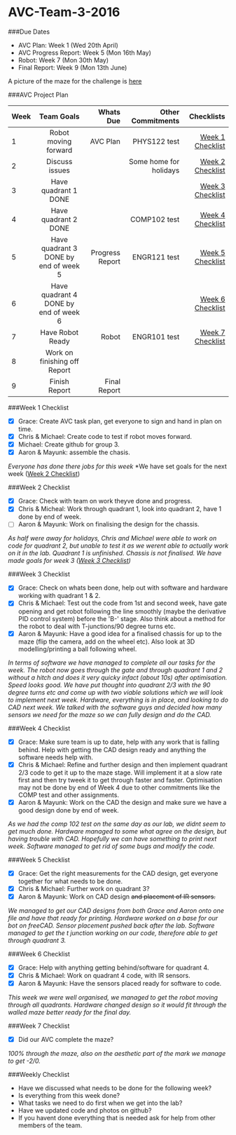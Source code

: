 # AVC-Team-3-2016

###Due Dates
 * AVC Plan: Week 1 (Wed 20th April)
 * AVC Progress Report: Week 5 (Mon 16th May)
 * Robot: Week 7 (Mon 30th May)
 * Final Report: Week 9 (Mon 13th June)

A picture of the maze for the challenge is [here](/MazeFinal.JPG)


###AVC Project Plan
 
| Week | Team Goals | Whats Due | Other Commitments | Checklists |
| :----| :--------: | --------: | ----------------: | ---------: |
| 1    | Robot moving forward | AVC Plan | PHYS122 test | [Week 1 Checklist](#week-1-checklist) |
| 2    | Discuss issues |  | Some home for holidays | [Week 2 Checklist](#week-2-checklist) |
| 3    | Have quadrant 1 DONE |  |  | [Week 3 Checklist](#week-3-checklist) |
| 4    | Have quadrant 2 DONE |  | COMP102 test  | [Week 4 Checklist](#week-4-checklist)  |
| 5    | Have quadrant 3 DONE by end of week 5 | Progress Report | ENGR121 test |[Week 5 Checklist](#week-5-checklist)  |
| 6    | Have quadrant 4 DONE by end of week 6 |  |  | [Week 6 Checklist](#week-6-checklist) |
| 7    | Have Robot Ready | Robot | ENGR101 test | [Week 7 Checklist](#week-7-checklist) |
| 8    | Work on finishing off Report |  |  |  |
| 9    | Finish Report | Final Report |  |  |


###Week 1 Checklist
- [x] Grace: Create AVC task plan, get everyone to sign and hand in plan on time.
- [x] Chris & Michael: Create code to test if robot moves forward.
- [x] Michael: Create github for group 3.
- [x] Aaron & Mayunk: assemble the chasis.
  
*Everyone has done there jobs for this week*
*We have set goals for the next week ([Week 2 Checklist](#week-2-checklist))


###Week 2 Checklist
- [x] Grace: Check with team on work theyve done and progress.
- [x] Chris & Micheal: Work through quadrant 1, look into quadrant 2, have 1 done by end of week.
- [ ] Aaron & Mayunk: Work on finalising the design for the chassis.
 
*As half were away for holidays, Chris and Michael were able to work on code for quadrant 2, but unable to test it as we werent able to actually work on it in the lab. Quadrant 1 is unfinished.*
*Chassis is not finalised.*
*We have made goals for week 3 ([Week 3 Checklist](#week-3-checklist))*


###Week 3 Checklist
- [x] Grace: Check on whats been done, help out with software and hardware working with quadrant 1 & 2.
- [x] Chris & Michael: Test out the code from 1st and second week, have gate opening and get robot following the line smoothly (maybe the derivative PID control system) before the 'B-' stage. Also think about a method for the robot to deal with T-junctions/90 degree turns etc.
- [x] Aaron & Mayunk: Have a good idea for a finalised chassis for up to the maze (flip the camera, add on the wheel etc). Also look at 3D modelling/printing a ball following wheel.

*In terms of software we have managed to complete all our tasks for the week. The robot now goes through the gate and through quadrant 1 and 2 without a hitch and does it very quicky infact (about 10s) after optimisation. Speed looks good. We have put thought into quadrant 2/3 with the 90 degree turns etc and come up with two viable solutions which we will look to implement next week.*
*Hardware, everything is in place, and looking to do CAD next week. We talked with the software guys and decided how many sensors we need for the maze so we can fully design and do the CAD.*


###Week 4 Checklist
- [x] Grace: Make sure team is up to date, help with any work that is falling behind. Help with getting the CAD design ready and anything the software needs help with.
- [x] Chris & Michael: Refine and further design and then implement quadrant 2/3 code to get it up to the maze stage. Will implement it at a slow rate first and then try tweek it to get through faster and faster. Optimisation may not be done by end of Week 4 due to other commitments like the COMP test and other assignments.
- [x] Aaron & Mayunk: Work on the CAD the design and make sure we have a good design done by end of week.

*As we had the comp 102 test on the same day as our lab, we didnt seem to get much done. Hardware managed to some what agree on the design, but having trouble with CAD. Hopefully we can have something to print next week. Software managed to get rid of some bugs and modify the code.*


###Week 5 Checklist
- [x] Grace: Get the right measurements for the CAD design, get everyone together for what needs to be done. 
- [x] Chris & Michael: Further work on quadrant 3?
- [x] Aaron & Mayunk: Work on CAD design ~~and placement of IR sensors.~~

*We managed to get our CAD designs from both Grace and Aaron onto one file and have that ready for printing. Hardware worked on a base for our bot on freeCAD. Sensor placement pushed back after the lab. Software managed to get the t junction working on our code, therefore able to get through quadrant 3.* 


###Week 6 Checklist
- [x] Grace: Help with anything getting behind/software for quadrant 4.
- [x] Chris & Michael: Work on quadrant 4 code, with IR sensors.
- [x] Aaron & Mayunk: Have the sensors placed ready for software to code.

*This week we were well organised, we managed to get the robot moving through all quadrants. Hardware changed design so it would fit through the walled maze better ready for the final day.*

###Week 7 Checklist
- [x] Did our AVC complete the maze?

*100% through the maze, also on the aesthetic part of the mark we manage to get -2/0.* 



###Weekly Checklist
 * Have we discussed what needs to be done for the following week?
 * Is everything from this week done?
 * What tasks we need to do first when we get into the lab?
 * Have we updated code and photos on github?
 * If you havent done everything that is needed ask for help from other members of the team.
 

